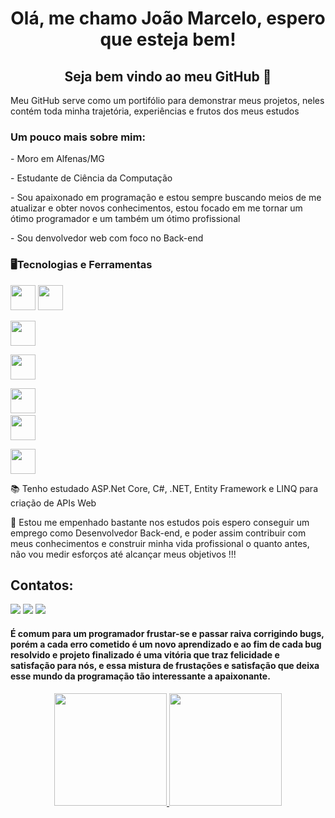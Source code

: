 ### <h1 align="center"> Olá, me chamo João Marcelo, espero que esteja bem! </h1>
### <h2 align="center"> Seja bem vindo ao meu GitHub 👋 </h2>


<p>Meu GitHub serve como um portifólio para demonstrar meus projetos, neles contém toda minha trajetória, experiências e frutos dos meus estudos</p>

<h3>Um pouco mais sobre mim: </h3>
<p>- Moro em Alfenas/MG</p>
<p>- Estudante de Ciência da Computação</p>
<p>- Sou apaixonado em programação e estou sempre buscando meios de me atualizar e obter novos conhecimentos, estou focado em me tornar um ótimo programador e um também um ótimo profissional</p>
<p>- Sou denvolvedor web com foco no Back-end</p>

### <h3> 🖥️Tecnologias e Ferramentas</h3>
<code><img width="40px" src="https://cdn.jsdelivr.net/gh/devicons/devicon/icons/dotnetcore/dotnetcore-original.svg" /></code>
<code><img width="40px" src="https://cdn.jsdelivr.net/gh/devicons/devicon/icons/csharp/csharp-original.svg" /> </code>
<code> <img width="40px" src="https://cdn.jsdelivr.net/gh/devicons/devicon/icons/mysql/mysql-original-wordmark.svg" /> </code>
<code> <img width="40px" src="https://cdn.jsdelivr.net/gh/devicons/devicon/icons/java/java-original.svg" /> </code>
<code> <img width="40px" src="https://cdn.jsdelivr.net/gh/devicons/devicon/icons/c/c-original.svg" /></code>
<code> <img width="40px" src="https://cdn.jsdelivr.net/gh/devicons/devicon/icons/cplusplus/cplusplus-original.svg" /> </code>
<code> <img width="40px" src="https://cdn.jsdelivr.net/gh/devicons/devicon/icons/git/git-original.svg" /></code>

📚 Tenho estudado ASP.Net Core, C#, .NET, Entity Framework e LINQ para criação de APIs Web

💪 Estou me empenhado bastante nos estudos pois espero conseguir um emprego como Desenvolvedor Back-end, e poder assim contribuir com meus conhecimentos e construir minha vida profissional o quanto antes, não vou medir esforços até alcançar meus objetivos !!!

## Contatos:

<div>
<a href="https://www.linkedin.com/in/joao-marcelo-b-narciso/" target="_blank"><img src="https://img.shields.io/badge/-LinkedIn-%230077B5?style=for-the-badge&logo=linkedin&logoColor=white" target="_blank"></a>   
<a href="https://instagram.com/joao_marcelo_79/" target="_blank"><img src="https://img.shields.io/badge/-Instagram-%23E4405F?style=for-the-badge&logo=instagram&logoColor=white" target="_blank"></a>
<a href = "mailto: joaomarcelobn157@hotmail.com "><img src="https://img.shields.io/badge/-Hotmail-%230077B5?style=for-the-badge&logo=microsoft-outlook&logoColor=white&link=mailto" target="_blank"></a>
</div>



<h4> É comum para um programador frustar-se e passar raiva corrigindo bugs, porém a cada erro cometido é um novo aprendizado e ao fim de cada bug resolvido e projeto finalizado é uma vitória que traz felicidade e satisfação para nós, e essa mistura de frustações e satisfação que deixa esse mundo da programação tão interessante a apaixonante.</h4>

<div align="center">
<a href="https://github.com/Joao-Marcelo-B">
<img height="180em" src="https://github-readme-stats.vercel.app/api/top-langs/?username=Joao-Marcelo-B&layout=compact&langs_count=7&theme=dracula"/>
<img height="180em" src="https://github-readme-stats.vercel.app/api?username=Joao-Marcelo-B&show_icons=true&theme=dracula&include_all_commits=true&count_private=true"/>
</div>
